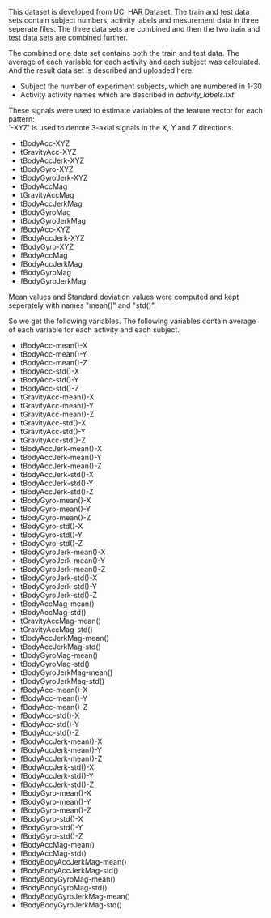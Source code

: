 This dataset is developed from UCI HAR Dataset. The train and test data sets contain subject numbers, activity labels and mesurement data in three seperate files. The three data sets are combined and then the two train and test data sets are combined further.

The combined one data set contains both the train and test data. The average of each variable for each activity and each subject was calculated. And the result data set is described and uploaded here.

* Subject  the number of experiment subjects, which are numbered in 1-30                 
* Activity  activity names which are described in *activity_labels.txt*

These signals were used to estimate variables of the feature vector for each pattern:  
'-XYZ' is used to denote 3-axial signals in the X, Y and Z directions.

* tBodyAcc-XYZ
* tGravityAcc-XYZ
* tBodyAccJerk-XYZ
* tBodyGyro-XYZ
* tBodyGyroJerk-XYZ
* tBodyAccMag
* tGravityAccMag
* tBodyAccJerkMag
* tBodyGyroMag
* tBodyGyroJerkMag
* fBodyAcc-XYZ
* fBodyAccJerk-XYZ
* fBodyGyro-XYZ
* fBodyAccMag
* fBodyAccJerkMag
* fBodyGyroMag
* fBodyGyroJerkMag

Mean values and Standard deviation values were computed and kept seperately with names "mean()" and "std()".

So we get the following variables. The following variables contain average of each variable for each activity and each subject.

* tBodyAcc-mean()-X          
* tBodyAcc-mean()-Y          
* tBodyAcc-mean()-Z          
* tBodyAcc-std()-X           
* tBodyAcc-std()-Y           
* tBodyAcc-std()-Z           
* tGravityAcc-mean()-X       
* tGravityAcc-mean()-Y       
* tGravityAcc-mean()-Z       
* tGravityAcc-std()-X        
* tGravityAcc-std()-Y        
* tGravityAcc-std()-Z        
* tBodyAccJerk-mean()-X      
* tBodyAccJerk-mean()-Y      
* tBodyAccJerk-mean()-Z      
* tBodyAccJerk-std()-X       
* tBodyAccJerk-std()-Y       
* tBodyAccJerk-std()-Z       
* tBodyGyro-mean()-X         
* tBodyGyro-mean()-Y         
* tBodyGyro-mean()-Z         
* tBodyGyro-std()-X          
* tBodyGyro-std()-Y          
* tBodyGyro-std()-Z          
* tBodyGyroJerk-mean()-X     
* tBodyGyroJerk-mean()-Y     
* tBodyGyroJerk-mean()-Z     
* tBodyGyroJerk-std()-X      
* tBodyGyroJerk-std()-Y      
* tBodyGyroJerk-std()-Z      
* tBodyAccMag-mean()         
* tBodyAccMag-std()          
* tGravityAccMag-mean()      
* tGravityAccMag-std()       
* tBodyAccJerkMag-mean()     
* tBodyAccJerkMag-std()      
* tBodyGyroMag-mean()        
* tBodyGyroMag-std()         
* tBodyGyroJerkMag-mean()    
* tBodyGyroJerkMag-std()     
* fBodyAcc-mean()-X          
* fBodyAcc-mean()-Y          
* fBodyAcc-mean()-Z          
* fBodyAcc-std()-X           
* fBodyAcc-std()-Y           
* fBodyAcc-std()-Z           
* fBodyAccJerk-mean()-X      
* fBodyAccJerk-mean()-Y      
* fBodyAccJerk-mean()-Z      
* fBodyAccJerk-std()-X       
* fBodyAccJerk-std()-Y       
* fBodyAccJerk-std()-Z       
* fBodyGyro-mean()-X         
* fBodyGyro-mean()-Y         
* fBodyGyro-mean()-Z         
* fBodyGyro-std()-X          
* fBodyGyro-std()-Y          
* fBodyGyro-std()-Z          
* fBodyAccMag-mean()         
* fBodyAccMag-std()          
* fBodyBodyAccJerkMag-mean() 
* fBodyBodyAccJerkMag-std()  
* fBodyBodyGyroMag-mean()    
* fBodyBodyGyroMag-std()     
* fBodyBodyGyroJerkMag-mean()
* fBodyBodyGyroJerkMag-std() 